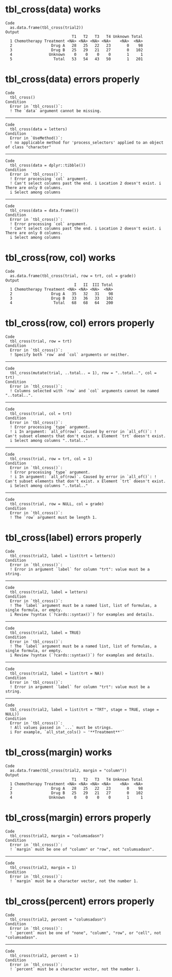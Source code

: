 # tbl_cross(data) works

    Code
      as.data.frame(tbl_cross(trial2))
    Output
                                 T1   T2   T3   T4 Unknown Total
      1 Chemotherapy Treatment <NA> <NA> <NA> <NA>    <NA>  <NA>
      2                 Drug A   28   25   22   23       0    98
      3                 Drug B   25   29   21   27       0   102
      4                Unknown    0    0    0    0       1     1
      5                  Total   53   54   43   50       1   201

# tbl_cross(data) errors properly

    Code
      tbl_cross()
    Condition
      Error in `tbl_cross()`:
      ! The `data` argument cannot be missing.

---

    Code
      tbl_cross(data = letters)
    Condition
      Error in `UseMethod()`:
      ! no applicable method for 'process_selectors' applied to an object of class "character"

---

    Code
      tbl_cross(data = dplyr::tibble())
    Condition
      Error in `tbl_cross()`:
      ! Error processing `col` argument.
      ! Can't select columns past the end. i Location 2 doesn't exist. i There are only 0 columns.
      i Select among columns

---

    Code
      tbl_cross(data = data.frame())
    Condition
      Error in `tbl_cross()`:
      ! Error processing `col` argument.
      ! Can't select columns past the end. i Location 2 doesn't exist. i There are only 0 columns.
      i Select among columns

# tbl_cross(row, col) works

    Code
      as.data.frame(tbl_cross(trial, row = trt, col = grade))
    Output
                                  I   II  III Total
      1 Chemotherapy Treatment <NA> <NA> <NA>  <NA>
      2                 Drug A   35   32   31    98
      3                 Drug B   33   36   33   102
      4                  Total   68   68   64   200

# tbl_cross(row, col) errors properly

    Code
      tbl_cross(trial, row = trt)
    Condition
      Error in `tbl_cross()`:
      ! Specify both `row` and `col` arguments or neither.

---

    Code
      tbl_cross(mutate(trial, ..total.. = 1), row = "..total..", col = trt)
    Condition
      Error in `tbl_cross()`:
      ! Columns selected with `row` and `col` arguments cannot be named "..total..".

---

    Code
      tbl_cross(trial, col = trt)
    Condition
      Error in `tbl_cross()`:
      ! Error processing `type` argument.
      ! i In argument: `all_of(row)`. Caused by error in `all_of()`: ! Can't subset elements that don't exist. x Element `trt` doesn't exist.
      i Select among columns "..total.."

---

    Code
      tbl_cross(trial, row = trt, col = 1)
    Condition
      Error in `tbl_cross()`:
      ! Error processing `type` argument.
      ! i In argument: `all_of(row)`. Caused by error in `all_of()`: ! Can't subset elements that don't exist. x Element `trt` doesn't exist.
      i Select among columns "..total.."

---

    Code
      tbl_cross(trial, row = NULL, col = grade)
    Condition
      Error in `tbl_cross()`:
      ! The `row` argument must be length 1.

# tbl_cross(label) errors properly

    Code
      tbl_cross(trial2, label = list(trt = letters))
    Condition
      Error in `tbl_cross()`:
      ! Error in argument `label` for column "trt": value must be a string.

---

    Code
      tbl_cross(trial2, label = letters)
    Condition
      Error in `tbl_cross()`:
      ! The `label` argument must be a named list, list of formulas, a single formula, or empty.
      i Review ?syntax (`?cards::syntax()`) for examples and details.

---

    Code
      tbl_cross(trial2, label = TRUE)
    Condition
      Error in `tbl_cross()`:
      ! The `label` argument must be a named list, list of formulas, a single formula, or empty.
      i Review ?syntax (`?cards::syntax()`) for examples and details.

---

    Code
      tbl_cross(trial2, label = list(trt = NA))
    Condition
      Error in `tbl_cross()`:
      ! Error in argument `label` for column "trt": value must be a string.

---

    Code
      tbl_cross(trial2, label = list(trt = "TRT", stage = TRUE, stage = NULL))
    Condition
      Error in `tbl_cross()`:
      ! All values passed in `...` must be strings.
      i For example, `all_stat_cols() ~ '**Treatment**'`

# tbl_cross(margin) works

    Code
      as.data.frame(tbl_cross(trial2, margin = "column"))
    Output
                                 T1   T2   T3   T4 Unknown Total
      1 Chemotherapy Treatment <NA> <NA> <NA> <NA>    <NA>  <NA>
      2                 Drug A   28   25   22   23       0    98
      3                 Drug B   25   29   21   27       0   102
      4                Unknown    0    0    0    0       1     1

# tbl_cross(margin) errors properly

    Code
      tbl_cross(trial2, margin = "columsadasn")
    Condition
      Error in `tbl_cross()`:
      ! `margin` must be one of "column" or "row", not "columsadasn".

---

    Code
      tbl_cross(trial2, margin = 1)
    Condition
      Error in `tbl_cross()`:
      ! `margin` must be a character vector, not the number 1.

# tbl_cross(percent) errors properly

    Code
      tbl_cross(trial2, percent = "columsadasn")
    Condition
      Error in `tbl_cross()`:
      ! `percent` must be one of "none", "column", "row", or "cell", not "columsadasn".

---

    Code
      tbl_cross(trial2, percent = 1)
    Condition
      Error in `tbl_cross()`:
      ! `percent` must be a character vector, not the number 1.

